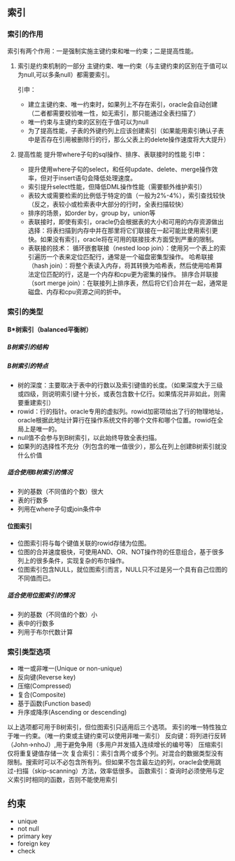 
## 索引
### 索引的作用
索引有两个作用：一是强制实施主键约束和唯一约束；二是提高性能。
1. 索引是约束机制的一部分
   主键约束、唯一约束（与主键约束的区别在于值可以为null,可以多条null）都需要索引。

   引申：
   - 建立主键约束、唯一约束时，如果列上不存在索引，oracle会自动创建（二者都需要校验唯一性，如无索引，那只能通过全表扫描了）
   - 唯一约束与主键约束的区别在于值可以为null
   - 为了提高性能，子表的外键约列上应该创建索引（如果能用索引确认子表中是否存在引用被删除行的行，那么父表上的delete操作速度将大大提升）
      
2. 提高性能
提升带where子句的sql操作、排序、表联接时的性能
    引申：
    - 提升使用where子句的select，和任何update、delete、merge操作效率，但对于insert语句会降低处理速度。
    - 索引提升select性能，但降低DML操作性能（需要额外维护索引）
    - 表较大或需要检索的比例低于特定的值（一般为2%-4%），索引查找较快（反之，表较小或检索表中大部分的行时，全表扫描较快）
    - 排序的场景，如order by，group by，union等
    - 表联接时，即使有索引，oracle仍会根据表的大小和可用的内存资源做出选择：将表扫描到内存中并在那里将它们联接在一起可能比使用索引更快。如果没有索引，oracle将在可用的联接技术方面受到严重的限制。
    - 表联接的技术：
    循环嵌套联接（nested loop join）：使用另一个表上的索引遍历一个表来定位匹配行，通常是一个磁盘密集型操作。
    哈希联接（hash join）：将整个表读入内存，将其转换为哈希表，然后使用哈希算法定位匹配的行，这是一个内存和cpu更为密集的操作。
    排序合并联接（sort merge join）：在联接列上排序表，然后将它们合并在一起，通常是磁盘、内存和cpu资源之间的折中。

### 索引的类型
#### B*树索引（balanced平衡树）
##### B树索引的结构


##### B树索引的特点
 - 树的深度：主要取决于表中的行数以及索引键值的长度。（如果深度大于三级或四级，则说明索引键十分长，或表包含数十亿行。如果情况并非如此，则需要重建索引）
- rowid：行的指针。oracle专用的虚拟列。rowid加密项给出了行的物理地址，oracle根据此地址计算行在操作系统文件的哪个文件和哪个位置。rowid在全局上是唯一的。
- null值不会参与到B树索引，以此始终导致全表扫描。
- 如果列的选择性不充分（列包含的唯一值很少），那么在列上创建B树索引就没什么价值

##### 适合使用B树索引的情况
- 列的基数（不同值的个数）很大
- 表的行数多
- 列用在where子句或join条件中
  
#### 位图索引
- 位图索引将与每个键值关联的rowid存储为位图。
- 位图的合并速度极快，可使用AND、OR、NOT操作符的任意组合，基于很多列上的很多条件，实现复杂的布尔操作。
- 位图索引包含NULL，就位图索引而言，NULL只不过是另一个具有自己位图的不同值而已。
##### 适合使用位图索引的情况
- 列的基数（不同值的个数）小
- 表中的行数多
- 列用于布尔代数计算
### 索引类型选项
- 唯一或非唯一(Unique or non-unique)
- 反向键(Reverse key)
- 压缩(Compressed)
- 复合(Composite)
- 基于函数(Function based)
- 升序或降序(Ascending or descending)

以上选项都可用于B树索引，但位图索引只适用后三个选项。
索引的唯一特性独立于唯一约束。（唯一约束或主键约束可以使用非唯一索引）
反向键：将列进行反转（John->nhoJ）,用于避免争用（多用户并发插入连续增长的编号等）
压缩索引仅将重复键值存储一次
复合索引：索引含两个或多个列。对混合的数据类型没有限制。搜索时可以不必包含所有列。但如果不包含最左边的列，oracle会使用跳过-扫描（skip-scanning）方法，效率低很多。
函数索引：查询时必须使用与定义索引时相同的函数，否则不能使用索引

## 约束
- unique
- not null
- primary key
- foreign key
- check 









